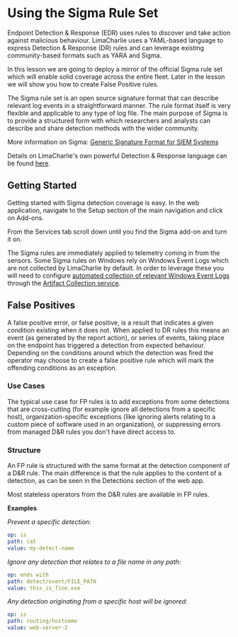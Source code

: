 # Using the Sigma Rule Set

Endpoint Detection & Response (EDR) uses rules to discover and take action against malicious behaviour. LimaCharlie uses a YAML-based language to express Detection & Response (DR) rules and can leverage existing community-based formats such as YARA and Sigma.

In this lesson we are going to deploy a mirror of the official Sigma rule set which will enable solid coverage across the entire fleet. Later in the lesson we will show you how to create False Positive rules.

The Sigma rule set is an open source signature format that can describe relevant log events in a straightforward manner. The rule format itself is very flexible and applicable to any type of log file. The main purpose of Sigma is to provide a structured form with which researchers and analysts can describe and share detection methods with the wider community.

More information on Sigma: [Generic Signature Format for SIEM Systems](https://github.com/Neo23x0/sigma)

Details on LimaCharlie's own powerful Detection & Response language can be found [here](./dr.md).

## Getting Started

Getting started with Sigma detection coverage is easy. In the web application, navigate to the Setup section of the main navigation and click on Add-ons.

From the Services tab scroll down until you find the Sigma add-on and turn it on.

The Sigma rules are immediately applied to telemetry coming in from the sensors. Some Sigma rules on Windows rely on Windows Event Logs which are not collected by LimaCharlie by default. In order to leverage these you will need to configure [automated collection of relevant Windows Event Logs](./external_logs.md#windows-event-logs) through the [Artifact Collection service](./external_logs.md#artifact-collection).

## False Positives

A false positive error, or false positive, is a result that indicates a given condition existing when it does not. When applied to DR rules this means an event (as generated by the report action), or series of events, taking place on the endpoint has triggered a detection from expected behaviour. Depending on the conditions around which the detection was fired the operator may choose to create a false positive rule which will mark the offending conditions as an exception.

### Use Cases

The typical use case for FP rules is to add exceptions from some detections that are cross-cutting (for example ignore all detections from a specific host), organization-specific exceptions (like ignoring alerts relating to a custom piece of software used in an organization), or suppressing errors from managed D&R rules you don't have direct access to.

### Structure

An FP rule is structured with the same format at the detection component of a D&R rule. The main difference is that the rule applies to the content of a detection, as can be seen in the Detections section of the web app.

Most stateless operators from the D&R rules are available in FP rules.

**Examples**

*Prevent a specific detection*:

```yaml
op: is
path: cat
value: my-detect-name
```

*Ignore any detection that relates to a file name in any path*:

```yaml
op: ends with
path: detect/event/FILE_PATH
value: this_is_fine.exe
```

*Any detection originating from a specific host will be ignored*:

```yaml
op: is
path: routing/hostname
value: web-server-2
```